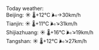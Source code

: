 Today weather:  
Beijing: ☀️ 🌡️+12°C 🌬️→30km/h  
Tianjin: ☀️ 🌡️+11°C 🌬️↘31km/h  
Shijiazhuang: ☀️ 🌡️+16°C 🌬️↘19km/h  
Tangshan: ☀️ 🌡️+12°C 🌬️↘27km/h  
